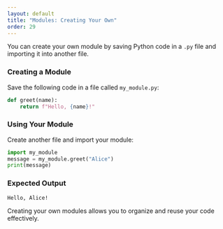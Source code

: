 ```yaml
---
layout: default
title: "Modules: Creating Your Own"
order: 29
---
```


You can create your own module by saving Python code in a `.py` file and importing it into another file.

### Creating a Module

Save the following code in a file called `my_module.py`:

```python
def greet(name):
    return f"Hello, {name}!"
```

### Using Your Module

Create another file and import your module:

```python
import my_module
message = my_module.greet("Alice")
print(message)
```

### Expected Output

```plaintext
Hello, Alice!
```

Creating your own modules allows you to organize and reuse your code effectively.